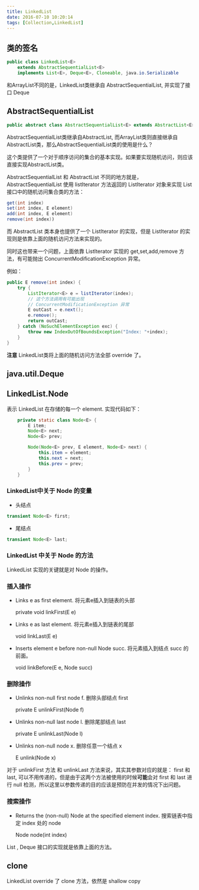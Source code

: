```yaml
---
title: LinkedList
date: 2016-07-10 10:20:14
tags: [Collection,LinkedList]
---
```


## 类的签名

``` java
public class LinkedList<E>
    extends AbstractSequentialList<E>
    implements List<E>, Deque<E>, Cloneable, java.io.Serializable
```

和ArrayList不同的是，LinkedList类继承自 AbstractSequentialList, 并实现了接口 Deque

## AbstractSequentialList

``` java
public abstract class AbstractSequentialList<E> extends AbstractList<E>
```

AbstractSequentialList类继承自AbstractList, 而ArrayList类则直接继承自AbstractList类，那么AbstractSequentialList类的使用是什么？


这个类提供了一个对于顺序访问的集合的基本实现。如果要实现随机访问，则应该直接实现AbstractList类。

AbstractSequentialList 和 AbstractList 不同的地方就是，AbstractSequentialList 使用 listIterator 方法返回的 ListIterator 对象来实现 List 接口中的随机访问集合类的方法：

``` java
get(int index)
set(int index, E element)
add(int index, E element)
remove(int index)) 
```

而 AbstractList 类本身也提供了一个 ListIterator 的实现，但是 ListIterator 的实现则是依靠上面的随机访问方法来实现的。

同时这也带来一个问题，上面依靠 ListIterator 实现的 get,set,add,remove 方法，有可能抛出 ConcurrentModificationException 异常。


例如：
``` java
public E remove(int index) {
    try {
        ListIterator<E> e = listIterator(index);
        // 这个方法调用有可能出现
        // ConcurrentModificationException 异常
        E outCast = e.next();
        e.remove();
        return outCast;
    } catch (NoSuchElementException exc) {
        throw new IndexOutOfBoundsException("Index: "+index);
    }
}
```

**注意**
LinkedList类将上面的随机访问方法全部 override 了。

## java.util.Deque



## LinkedList.Node

表示 LinkedList 在存储的每一个 element. 实现代码如下：
``` java
    private static class Node<E> {
        E item;
        Node<E> next;
        Node<E> prev;

        Node(Node<E> prev, E element, Node<E> next) {
            this.item = element;
            this.next = next;
            this.prev = prev;
        }
    }
```

### LinkedList中关于 Node 的变量

* 头结点

``` java
transient Node<E> first;
```

* 尾结点

``` java
transient Node<E> last;
```

### LinkedList 中关于 Node 的方法

LinkedList 实现的关键就是对 Node 的操作。

### 插入操作
* Links e as first element. 将元素e插入到链表的头部
	
	private void linkFirst(E e) 

* Links e as last element. 将元素e插入到链表的尾部

	void linkLast(E e)
	
* Inserts element e before non-null Node succ. 将元素插入到结点 succ 的前面。

	 void linkBefore(E e, Node<E> succ)

### 删除操作
* Unlinks non-null first node f. 删除头部结点 first

	private E unlinkFirst(Node<E> f)

* Unlinks non-null last node l. 删除尾部结点 last

	private E unlinkLast(Node<E> l)
	
* Unlinks non-null node x. 删除任意一个结点 x

	E unlink(Node<E> x)

对于 unlinkFirst 方法 和 unlinkLast 方法来说，其实其参数对应的就是： first 和 last, 可以不用传递的，但是由于这两个方法被使用的时候**可能**会对 first 和 last 进行 null 检测，所以这里以参数传递的目的应该是预防在并发的情况下出问题。

### 搜索操作

* Returns the (non-null) Node at the specified element index. 搜索链表中指定 index 处的 node
	
	Node<E> node(int index) 

List , Deque 接口的实现就是依靠上面的方法。

## clone

LinkedList override 了 clone 方法，依然是 shallow copy 